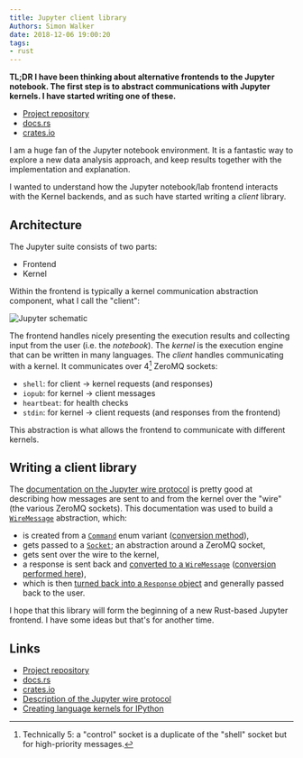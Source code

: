 ```yaml
---
title: Jupyter client library
Authors: Simon Walker
date: 2018-12-06 19:00:20
tags:
- rust
---
```


**TL;DR I have been thinking about alternative frontends to the Jupyter notebook. The first step is to abstract communications with Jupyter kernels. I have started writing one of these.**

* [Project repository](https://gitlab.com/srwalker101/rust-jupyter-client)
* [docs.rs](https://docs.rs/jupyter-client/0.1.0/jupyter_client/)
* [crates.io](https://crates.io/crates/jupyter-client)

I am a huge fan of the Jupyter notebook environment. It is a fantastic way to explore a new data analysis approach, and keep results together with the implementation and explanation.

I wanted to understand how the Jupyter notebook/lab frontend interacts with the Kernel backends, and as such have started writing a _client_ library.

## Architecture

The Jupyter suite consists of two parts:

* Frontend
* Kernel

Within the frontend is typically a kernel communication abstraction component, what I call the "client":

![Jupyter schematic]({filename}images/jupyter_schematic.svg)

The frontend handles nicely presenting the execution results and collecting input from the user (i.e. the _notebook_). The _kernel_ is the execution engine that can be written in many languages. The _client_ handles communicating with a kernel. It communicates over 4[^1] ZeroMQ sockets:

* `shell`: for client -> kernel requests (and responses)
* `iopub`: for kernel -> client messages
* `heartbeat`: for health checks
* `stdin`: for kernel -> client requests (and responses from the frontend)

[^1]: Technically 5: a "control" socket is a duplicate of the "shell" socket but for high-priority messages.

This abstraction is what allows the frontend to communicate with different kernels.

## Writing a client library

The [documentation on the Jupyter wire protocol][wire-protocol] is pretty good at describing how messages are sent to and from the kernel over the "wire" (the various ZeroMQ sockets). This documentation was used to build a [`WireMessage`](https://gitlab.com/srwalker101/rust-jupyter-client/blob/b8c27ea2ca8b5a546fb59ed06c1d9a4e50575552/src/wire.rs#L17) abstraction, which:

* is created from a [`Command`](https://docs.rs/jupyter-client/0.1.0/jupyter_client/commands/enum.Command.html) enum variant ([conversion method](https://gitlab.com/srwalker101/rust-jupyter-client/blob/b8c27ea2ca8b5a546fb59ed06c1d9a4e50575552/src/commands.rs#L135)),
* gets passed to a [`Socket`](https://gitlab.com/srwalker101/rust-jupyter-client/blob/b8c27ea2ca8b5a546fb59ed06c1d9a4e50575552/src/socket.rs#L15); an abstraction around a ZeroMQ socket,
* gets sent over the wire to the kernel,
* a response is sent back and [converted to a `WireMessage`](https://gitlab.com/srwalker101/rust-jupyter-client/blob/b8c27ea2ca8b5a546fb59ed06c1d9a4e50575552/src/socket.rs#L58) ([conversion performed here](https://gitlab.com/srwalker101/rust-jupyter-client/blob/b8c27ea2ca8b5a546fb59ed06c1d9a4e50575552/src/wire.rs#L26)),
* which is then [turned back into a `Response` object](https://gitlab.com/srwalker101/rust-jupyter-client/blob/b8c27ea2ca8b5a546fb59ed06c1d9a4e50575552/src/wire.rs#L59) and generally passed back to the user.

I hope that this library will form the beginning of a new Rust-based Jupyter frontend. I have some ideas but that's for another time.

## Links

* [Project repository](https://gitlab.com/srwalker101/rust-jupyter-client)
* [docs.rs](https://docs.rs/jupyter-client/0.1.0/jupyter_client/)
* [crates.io](https://crates.io/crates/jupyter-client)
* [Description of the Jupyter wire protocol][wire-protocol]
* [Creating language kernels for IPython](http://andrew.gibiansky.com/blog/ipython/ipython-kernels/)


[wire-protocol]: https://jupyter-client.readthedocs.io/en/stable/messaging.html#the-wire-protocol
